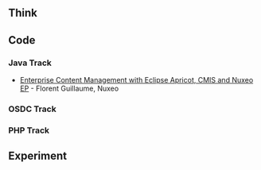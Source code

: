 
## Think

## Code

### Java Track

- [Enterprise Content Management with Eclipse Apricot, CMIS and Nuxeo EP](https://github.com/OWF/Slides-2011/raw/master/Code/Java/apricot.pdf) - Florent Guillaume, Nuxeo

### OSDC Track

### PHP Track

## Experiment


